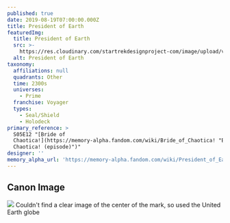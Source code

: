 ```yaml
---
published: true
date: 2019-08-19T07:00:00.000Z
title: President of Earth
featuredImg:
  title: President of Earth
  src: >-
    https://res.cloudinary.com/startrekdesignproject-com/image/upload/v1566265864/PresidentOfTheEarth.png
  alt: President of Earth
taxonomy:
  affiliations: null
  quadrants: Other
  time: 2300s
  universes:
    - Prime
  franchise: Voyager
  types:
    - Seal/Shield
    - Holodeck
primary_reference: >
  S05E12 "[Bride of
  Chaotica!](https://memory-alpha.fandom.com/wiki/Bride_of_Chaotica! "Bride of
  Chaotica! (episode)")"
designer: ''
memory_alpha_url: 'https://memory-alpha.fandom.com/wiki/President_of_Earth'
---
```


## Canon Image


![](https://res.cloudinary.com/startrekdesignproject-com/image/upload/v1566265864/VOY-5x12-PresidentOfEarth1.jpg) Couldn't find a clear image of the center of the mark, so used the United Earth globe 
